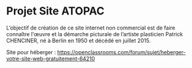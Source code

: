 # Projet Site ATOPAC

L’objectif de création de ce site internet non commercial est de faire connaître l'œuvre et la démarche picturale de l’artiste plasticien Patrick CHENCINER, né à Berlin en 1950 et décédé en juillet 2015.

Site pour héberger :
    https://openclassrooms.com/forum/sujet/heberger-votre-site-web-gratuitement-64210